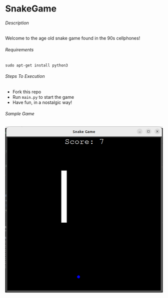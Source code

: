 # SnakeGame
###### Description
Welcome to the age old snake game found in the 90s cellphones!

###### Requirements
```
sudo apt-get install python3
```

###### Steps To Execution
- Fork this repo
- Run `main.py` to start the game
- Have fun, in a nostalgic way!

###### Sample Game
![Screenshot](sample.png)
